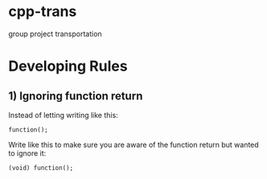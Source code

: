 # cpp-trans
group project transportation

# Developing Rules
## 1) Ignoring function return
Instead of letting writing like this:
```
function();
```
Write like this to make sure you are aware of the function return but wanted to ignore it:
```
(void) function();
```
